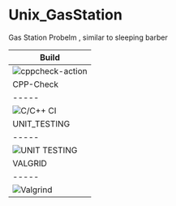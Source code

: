 # Unix_GasStation
Gas Station Probelm , similar to sleeping barber 


|Build|  
|-----|  
|![cppcheck-action](https://github.com/99002442/Unix_GasStation/workflows/cppcheck-action/badge.svg)|
|CPP-Check|
|-----|
|![C/C++ CI](https://github.com/99002442/Unix_GasStation/workflows/C/C++%20CI/badge.svg)|                                                                                         
|UNIT_TESTING|
|-----|
|![UNIT TESTING](https://github.com/99002442/Unix_GasStation/workflows/UNIT%20TESTING/badge.svg)|
|VALGRID|
|-----|
|![Valgrind](https://github.com/99002442/Unix_GasStation/workflows/Valgrind/badge.svg)|
